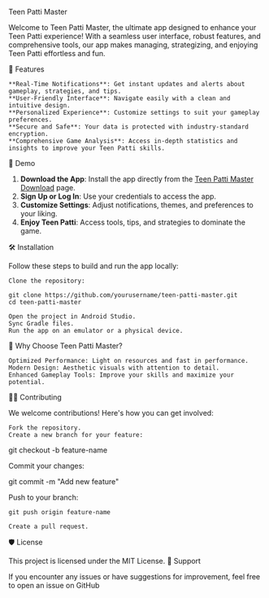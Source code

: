 Teen Patti Master

Welcome to Teen Patti Master, the ultimate app designed to enhance your Teen Patti experience! With a seamless user interface, robust features, and comprehensive tools, our app makes managing, strategizing, and enjoying Teen Patti effortless and fun.

📱 Features

    **Real-Time Notifications**: Get instant updates and alerts about gameplay, strategies, and tips.
    **User-Friendly Interface**: Navigate easily with a clean and intuitive design.
    **Personalized Experience**: Customize settings to suit your gameplay preferences.
    **Secure and Safe**: Your data is protected with industry-standard encryption.
    **Comprehensive Game Analysis**: Access in-depth statistics and insights to improve your Teen Patti skills.

🚀 Demo


1. **Download the App**: Install the app directly from the [Teen Patti Master Download](https://paisabhai.in/teen-patti-master-download/) page.
2. **Sign Up or Log In**: Use your credentials to access the app.
3. **Customize Settings**: Adjust notifications, themes, and preferences to your liking.
4. **Enjoy Teen Patti**: Access tools, tips, and strategies to dominate the game.

🛠️ Installation

Follow these steps to build and run the app locally:

    Clone the repository:

    git clone https://github.com/yourusername/teen-patti-master.git
    cd teen-patti-master

    Open the project in Android Studio.
    Sync Gradle files.
    Run the app on an emulator or a physical device.

🌟 Why Choose Teen Patti Master?

    Optimized Performance: Light on resources and fast in performance.
    Modern Design: Aesthetic visuals with attention to detail.
    Enhanced Gameplay Tools: Improve your skills and maximize your potential.

🧑‍💻 Contributing

We welcome contributions! Here's how you can get involved:

    Fork the repository.
    Create a new branch for your feature:

git checkout -b feature-name

Commit your changes:

git commit -m "Add new feature"

Push to your branch:

    git push origin feature-name

    Create a pull request.

🛡️ License

This project is licensed under the MIT License.
💬 Support

If you encounter any issues or have suggestions for improvement, feel free to open an issue on GitHub
